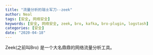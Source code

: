 ```yaml
---
title: "流量分析的瑞士军刀--zeek"
author: Neal
tags: [安全, 网络安全]
keywords: [安全, 网络安全, zeek, bro, kafka, bro-plugin, logstash]
categories: [安全]
date: "2020-04-18" 
---
```


Zeek(之前叫Bro) 是一个大名鼎鼎的网络流量分析工具。